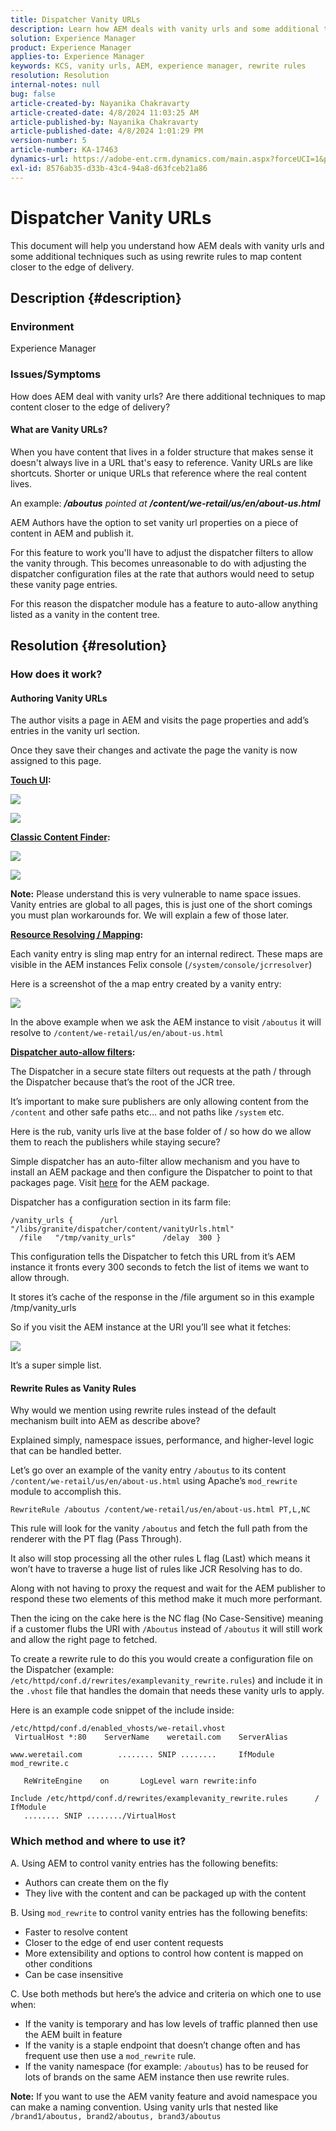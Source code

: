 ```yaml
---
title: Dispatcher Vanity URLs
description: Learn how AEM deals with vanity urls and some additional techniques such as using rewrite rules to map content closer to the edge of delivery.
solution: Experience Manager
product: Experience Manager
applies-to: Experience Manager
keywords: KCS, vanity urls, AEM, experience manager, rewrite rules
resolution: Resolution
internal-notes: null
bug: false
article-created-by: Nayanika Chakravarty
article-created-date: 4/8/2024 11:03:25 AM
article-published-by: Nayanika Chakravarty
article-published-date: 4/8/2024 1:01:29 PM
version-number: 5
article-number: KA-17463
dynamics-url: https://adobe-ent.crm.dynamics.com/main.aspx?forceUCI=1&pagetype=entityrecord&etn=knowledgearticle&id=4683d89c-97f5-ee11-a1fe-6045bd006295
exl-id: 8576ab35-d33b-43c4-94a8-d63fceb21a86
---
```

# Dispatcher Vanity URLs


This document will help you understand how AEM deals with vanity urls and some additional techniques such as using rewrite rules to map content closer to the edge of delivery.

## Description {#description}


### Environment

Experience Manager

### Issues/Symptoms

How does AEM deal with vanity urls? Are there additional techniques to map content closer to the edge of delivery?

#### What are Vanity URLs?

When you have content that lives in a folder structure that makes sense it doesn't always live in a URL that's easy to reference. Vanity URLs are like shortcuts. Shorter or unique URLs that reference where the real content lives.

An example: <b>*/aboutus</b> pointed at <b>/content/we-retail/us/en/about-us.html</b>*

AEM Authors have the option to set vanity url properties on a piece of content in AEM and publish it.

For this feature to work you'll have to adjust the dispatcher filters to allow the vanity through. This becomes unreasonable to do with adjusting the dispatcher configuration files at the rate that authors would need to setup these vanity page entries.

For this reason the dispatcher module has a feature to auto-allow anything listed as a vanity in the content tree.


## Resolution {#resolution}


### How does it work?

#### Authoring Vanity URLs

The author visits a page in AEM and visits the page properties and add’s entries in the vanity url section.

Once they save their changes and activate the page the vanity is now assigned to this page.

<b><u>Touch UI</u>:</b>

![](assets/c1e59dbd-38b4-ed11-83fe-6045bd006149.png)

![](assets/c3e59dbd-38b4-ed11-83fe-6045bd006149.png)

<b><u>Classic Content Finder</u>:</b>

![](assets/c2e59dbd-38b4-ed11-83fe-6045bd006149.png)

![](assets/c4e59dbd-38b4-ed11-83fe-6045bd006149.png)

<b>Note:</b> Please understand this is very vulnerable to name space issues. Vanity entries are global to all pages, this is just one of the short comings you must plan workarounds for. We will explain a few of those later.

<b><u>Resource Resolving / Mapping</u>:</b>

Each vanity entry is sling map entry for an internal redirect. These maps are visible in the AEM instances Felix console (`/system/console/jcrresolver`)

Here is a screenshot of the a map entry created by a vanity entry:

![](assets/c5e59dbd-38b4-ed11-83fe-6045bd006149.png)

In the above example when we ask the AEM instance to visit `/aboutus` it will resolve to `/content/we-retail/us/en/about-us.html`

<b><u>Dispatcher auto-allow filters</u>:</b>

The Dispatcher in a secure state filters out requests at the path / through the Dispatcher because that’s the root of the JCR tree.

It’s important to make sure publishers are only allowing content from the `/content` and other safe paths etc…  and not paths like `/system` etc.

Here is the rub, vanity urls live at the base folder of / so how do we allow them to reach the publishers while staying secure?

Simple dispatcher has an auto-filter allow mechanism and you have to install an AEM package and then configure the Dispatcher to point to that packages page. Visit [here](https://experience.adobe.com/#/downloads/content/software-distribution/en/aem.html?package=/content/software-distribution/en/details.html/content/dam/aem/public/adobe/packages/granite/vanityurls-components) for the AEM package.

Dispatcher has a configuration section in its farm file:


```
/vanity_urls {      /url    "/libs/granite/dispatcher/content/vanityUrls.html"
  /file   "/tmp/vanity_urls"      /delay  300 }
```


This configuration tells the Dispatcher to fetch this URL from it’s AEM instance it fronts every 300 seconds to fetch the list of items we want to allow through.

It stores it’s cache of the response in the /file argument so in this example /tmp/vanity_urls

So if you visit the AEM instance at the URI you’ll see what it fetches:

![](assets/c6e59dbd-38b4-ed11-83fe-6045bd006149.png)

It’s a super simple list.

#### Rewrite Rules as Vanity Rules

Why would we mention using rewrite rules instead of the default mechanism built into AEM as describe above?

Explained simply, namespace issues, performance, and higher-level logic that can be handled better.

Let’s go over an example of the vanity entry `/aboutus` to its content `/content/we-retail/us/en/about-us.html` using Apache’s `mod_rewrite` module to accomplish this.

`RewriteRule /aboutus /content/we-retail/us/en/about-us.html PT,L,NC`

This rule will look for the vanity `/aboutus` and fetch the full path from the renderer with the PT flag (Pass Through).

It also will stop processing all the other rules L flag (Last) which means it won’t have to traverse a huge list of rules like JCR Resolving has to do.

Along with not having to proxy the request and wait for the AEM publisher to respond these two elements of this method make it much more performant.

Then the icing on the cake here is the NC flag (No Case-Sensitive) meaning if a customer flubs the URI with `/Aboutus` instead of `/aboutus` it will still work and allow the right page to fetched.

To create a rewrite rule to do this you would create a configuration file on the Dispatcher (example: `/etc/httpd/conf.d/rewrites/examplevanity_rewrite.rules`) and include it in the `.vhost` file that handles the domain that needs these vanity urls to apply.

Here is an example code snippet of the include inside:


```
/etc/httpd/conf.d/enabled_vhosts/we-retail.vhost
 VirtualHost *:80    ServerName    weretail.com    ServerAlias 

www.weretail.com        ........ SNIP ........     IfModule mod_rewrite.c   

   ReWriteEngine    on       LogLevel warn rewrite:info

Include /etc/httpd/conf.d/rewrites/examplevanity_rewrite.rules      / IfModule         
   ........ SNIP ......../VirtualHost
```


### Which method and where to use it?

A. Using AEM to control vanity entries has the following benefits:

- Authors can create them on the fly
- They live with the content and can be packaged up with the content


B. Using `mod_rewrite` to control vanity entries has the following benefits:

- Faster to resolve content
- Closer to the edge of end user content requests
- More extensibility and options to control how content is mapped on other conditions
- Can be case insensitive


C. Use both methods but here’s the advice and criteria on which one to use when:

- If the vanity is temporary and has low levels of traffic planned then use the AEM built in feature
- If the vanity is a staple endpoint that doesn’t change often and has frequent use then use a `mod_rewrite` rule.
- If the vanity namespace (for example: `/aboutus`) has to be reused for lots of brands on the same AEM instance then use rewrite rules.


<b>Note:</b> If you want to use the AEM vanity feature and avoid namespace you can make a naming convention. Using vanity urls that nested like `/brand1/aboutus, brand2/aboutus, brand3/aboutus`
